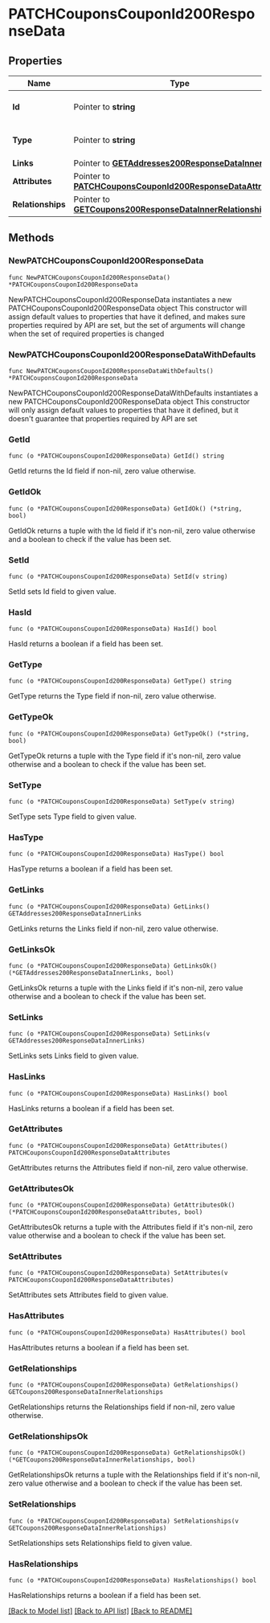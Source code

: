 # PATCHCouponsCouponId200ResponseData

## Properties

Name | Type | Description | Notes
------------ | ------------- | ------------- | -------------
**Id** | Pointer to **string** | The resource&#39;s id | [optional] 
**Type** | Pointer to **string** | The resource&#39;s type | [optional] [default to "coupons"]
**Links** | Pointer to [**GETAddresses200ResponseDataInnerLinks**](GETAddresses200ResponseDataInnerLinks.md) |  | [optional] 
**Attributes** | Pointer to [**PATCHCouponsCouponId200ResponseDataAttributes**](PATCHCouponsCouponId200ResponseDataAttributes.md) |  | [optional] 
**Relationships** | Pointer to [**GETCoupons200ResponseDataInnerRelationships**](GETCoupons200ResponseDataInnerRelationships.md) |  | [optional] 

## Methods

### NewPATCHCouponsCouponId200ResponseData

`func NewPATCHCouponsCouponId200ResponseData() *PATCHCouponsCouponId200ResponseData`

NewPATCHCouponsCouponId200ResponseData instantiates a new PATCHCouponsCouponId200ResponseData object
This constructor will assign default values to properties that have it defined,
and makes sure properties required by API are set, but the set of arguments
will change when the set of required properties is changed

### NewPATCHCouponsCouponId200ResponseDataWithDefaults

`func NewPATCHCouponsCouponId200ResponseDataWithDefaults() *PATCHCouponsCouponId200ResponseData`

NewPATCHCouponsCouponId200ResponseDataWithDefaults instantiates a new PATCHCouponsCouponId200ResponseData object
This constructor will only assign default values to properties that have it defined,
but it doesn't guarantee that properties required by API are set

### GetId

`func (o *PATCHCouponsCouponId200ResponseData) GetId() string`

GetId returns the Id field if non-nil, zero value otherwise.

### GetIdOk

`func (o *PATCHCouponsCouponId200ResponseData) GetIdOk() (*string, bool)`

GetIdOk returns a tuple with the Id field if it's non-nil, zero value otherwise
and a boolean to check if the value has been set.

### SetId

`func (o *PATCHCouponsCouponId200ResponseData) SetId(v string)`

SetId sets Id field to given value.

### HasId

`func (o *PATCHCouponsCouponId200ResponseData) HasId() bool`

HasId returns a boolean if a field has been set.

### GetType

`func (o *PATCHCouponsCouponId200ResponseData) GetType() string`

GetType returns the Type field if non-nil, zero value otherwise.

### GetTypeOk

`func (o *PATCHCouponsCouponId200ResponseData) GetTypeOk() (*string, bool)`

GetTypeOk returns a tuple with the Type field if it's non-nil, zero value otherwise
and a boolean to check if the value has been set.

### SetType

`func (o *PATCHCouponsCouponId200ResponseData) SetType(v string)`

SetType sets Type field to given value.

### HasType

`func (o *PATCHCouponsCouponId200ResponseData) HasType() bool`

HasType returns a boolean if a field has been set.

### GetLinks

`func (o *PATCHCouponsCouponId200ResponseData) GetLinks() GETAddresses200ResponseDataInnerLinks`

GetLinks returns the Links field if non-nil, zero value otherwise.

### GetLinksOk

`func (o *PATCHCouponsCouponId200ResponseData) GetLinksOk() (*GETAddresses200ResponseDataInnerLinks, bool)`

GetLinksOk returns a tuple with the Links field if it's non-nil, zero value otherwise
and a boolean to check if the value has been set.

### SetLinks

`func (o *PATCHCouponsCouponId200ResponseData) SetLinks(v GETAddresses200ResponseDataInnerLinks)`

SetLinks sets Links field to given value.

### HasLinks

`func (o *PATCHCouponsCouponId200ResponseData) HasLinks() bool`

HasLinks returns a boolean if a field has been set.

### GetAttributes

`func (o *PATCHCouponsCouponId200ResponseData) GetAttributes() PATCHCouponsCouponId200ResponseDataAttributes`

GetAttributes returns the Attributes field if non-nil, zero value otherwise.

### GetAttributesOk

`func (o *PATCHCouponsCouponId200ResponseData) GetAttributesOk() (*PATCHCouponsCouponId200ResponseDataAttributes, bool)`

GetAttributesOk returns a tuple with the Attributes field if it's non-nil, zero value otherwise
and a boolean to check if the value has been set.

### SetAttributes

`func (o *PATCHCouponsCouponId200ResponseData) SetAttributes(v PATCHCouponsCouponId200ResponseDataAttributes)`

SetAttributes sets Attributes field to given value.

### HasAttributes

`func (o *PATCHCouponsCouponId200ResponseData) HasAttributes() bool`

HasAttributes returns a boolean if a field has been set.

### GetRelationships

`func (o *PATCHCouponsCouponId200ResponseData) GetRelationships() GETCoupons200ResponseDataInnerRelationships`

GetRelationships returns the Relationships field if non-nil, zero value otherwise.

### GetRelationshipsOk

`func (o *PATCHCouponsCouponId200ResponseData) GetRelationshipsOk() (*GETCoupons200ResponseDataInnerRelationships, bool)`

GetRelationshipsOk returns a tuple with the Relationships field if it's non-nil, zero value otherwise
and a boolean to check if the value has been set.

### SetRelationships

`func (o *PATCHCouponsCouponId200ResponseData) SetRelationships(v GETCoupons200ResponseDataInnerRelationships)`

SetRelationships sets Relationships field to given value.

### HasRelationships

`func (o *PATCHCouponsCouponId200ResponseData) HasRelationships() bool`

HasRelationships returns a boolean if a field has been set.


[[Back to Model list]](../README.md#documentation-for-models) [[Back to API list]](../README.md#documentation-for-api-endpoints) [[Back to README]](../README.md)


